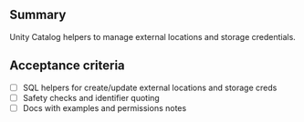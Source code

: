 ## Summary

Unity Catalog helpers to manage external locations and storage credentials.

## Acceptance criteria

- [ ] SQL helpers for create/update external locations and storage creds
- [ ] Safety checks and identifier quoting
- [ ] Docs with examples and permissions notes
